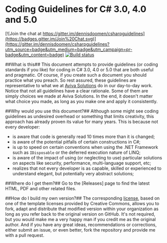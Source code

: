 Coding Guidelines for C# 3.0, 4.0 and 5.0
================

[![Join the chat at https://gitter.im/dennisdoomen/csharpguidelines](https://badges.gitter.im/Join%20Chat.svg)](https://gitter.im/dennisdoomen/csharpguidelines?utm_source=badge&utm_medium=badge&utm_campaign=pr-badge&utm_content=badge)
[![Build status](https://ci.appveyor.com/api/projects/status/abdiejvl9jp9h60l?svg=true)](https://ci.appveyor.com/project/dennisdoomen/csharpguidelines)

##What is this##
This document attempts to provide guidelines (or coding standards if you like) for coding in C# 3.0, 4.0 or 5.0 that are both useful and pragmatic. Of course, if you create such a document you should practice what you preach. So rest assured, these guidelines are representative to what we at [Aviva Solutions](http://www.avivasolutions.nl) do in our day-to-day work. Notice that not all guidelines have a clear rationale. Some of them are simply choices we made at Aviva Solutions. In the end, it doesn't matter what choice you made, as long as you make one and apply it consistently.

##Why would you use this document?##
Although some might see coding guidelines as undesired overhead or something that limits creativity, this approach has already proven its value for many years. This is because not every developer:

- is aware that code is generally read 10 times more than it is changed;
- is aware of the potential pitfalls of certain constructions in C#;
- is up to speed on certain conventions when using the .NET Framework such as `IDisposable` or the deferred execution nature of LINQ;
- is aware of the impact of using (or neglecting to use) particular solutions on aspects like security, performance, multi-language support, etc;
- realizes that not every developer is as capable, skilled or experienced to understand elegant, but potentially very abstract solutions;

##Where do I get them?##
Go to the [Releases] page to find the latest HTML, PDF and other related files.

##How do I build my own version?##
The corresponding [license](https://github.com/dennisdoomen/CSharpGuidelines/blob/master/LICENSE.md), based on one of the template licenses provided by Creative Commons, allows you to fork, adapt and distribute that modified version within your organization as long as you refer back to the original version on GitHub. It's not required, but you would make me a very happy man if you credit me as the original author. And if you have any great ideas, recommendations or corrections, either submit an issue, or even better, fork the repository and provide me with a pull request. 

